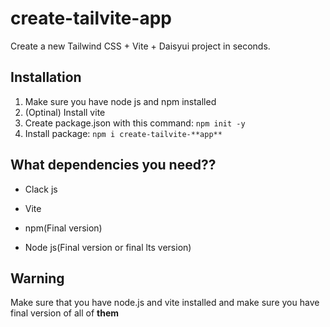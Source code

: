# create-tailvite-app

Create a new Tailwind CSS + Vite + Daisyui project in seconds.

## Installation

1. Make sure you have node js and npm installed
2. (Optinal) Install vite
3. Create package.json with this command: `npm init -y`
4. Install package: `npm i create-tailvite-**app**`

## What dependencies you need??

- Clack js

- Vite

- npm(Final version)

- Node js(Final version or final lts version)

## Warning

Make sure that you have node.js and vite installed and make sure you have final version of all of **them**
